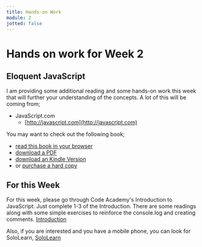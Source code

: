 ```yaml
---
title: Hands-on Work
module: 2
jotted: false
---
```


# Hands on work for Week 2

## Eloquent JavaScript

I am providing some additional reading and some hands-on work this week that will further your understanding of the concepts. A lot of this will be coming from;

- JavaScript.com
    - [http://javascript.com](http://javascript.com)

You may want to check out the following book;

- [read this book in your browser](http://eloquentjavascript.net)
- [download a PDF](http://eloquentjavascript.net/Eloquent_JavaScript.pdf)
- [download an Kindle Version](https://www.amazon.com/Eloquent-JavaScript-3rd-Introduction-Programming-ebook/dp/B07C96Q217/ref=tmm_kin_swatch_0?_encoding=UTF8&qid=&sr=)
- or [purchase a hard copy](https://www.amazon.com/Eloquent-JavaScript-3rd-Introduction-Programming-dp-1593279507/dp/1593279507/ref=dp_ob_title_bk)

## For this Week

For this week, please go through Code Academy's Introduction to JavaScript.  Just complete 1-3 of the Introduction.  There are some readings along with some simple exercises to reinforce the console.log and creating comments. [Introduction](https://www.codecademy.com/courses/introduction-to-javascript/lessons/introduction-to-javascript/exercises/intro?action=resume_content_item)

Also, if you are interested and you have a mobile phone, you can look for SoloLearn, [SoloLearn](https://www.sololearn.com/en/learn/courses/web-development)
